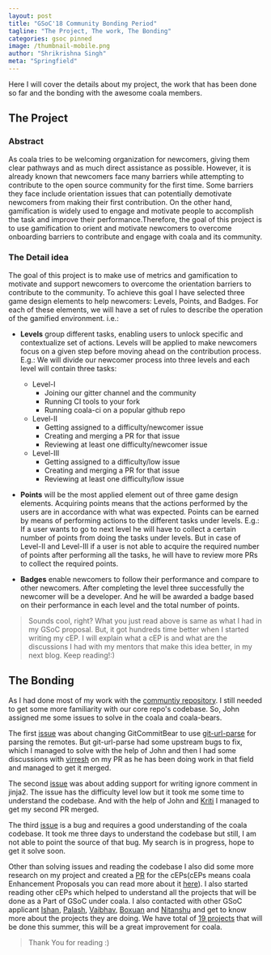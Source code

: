 ```yaml
---
layout: post
title: "GSoC'18 Community Bonding Period"
tagline: "The Project, The work, The Bonding"
categories: gsoc pinned
image: /thumbnail-mobile.png
author: "Shrikrishna Singh"
meta: "Springfield"
---
```


Here I will cover the details about my project, the work that has been done so far and the bonding with the awesome coala members.

## The Project

### Abstract

As coala tries to be welcoming organization for newcomers, giving them clear pathways and as much direct assistance as possible.
However, it is already known that newcomers face many barriers while attempting to contribute to the open source community for the first time. Some barriers they face include orientation issues that can potentially demotivate newcomers from making their first contribution.
On the other hand, gamification is widely used to engage and motivate people to accomplish the task and improve their performance.Therefore, the goal of this project is to use gamification to orient and motivate newcomers to overcome onboarding barriers to contribute and engage with coala and its community.

### The Detail idea

The goal of this project is to make use of metrics and gamification to motivate and support newcomers to overcome the orientation barriers to contribute to the community.
To achieve this goal I have selected three game design elements to help newcomers: Levels, Points, and Badges. For each of these elements, we will have a set of rules to describe the operation of the gamified environment. i.e.:

- **Levels** group different tasks, enabling users to unlock specific and contextualize set of actions. Levels will be applied to make newcomers focus on a given step before moving ahead on the contribution process. E.g.: We will divide our newcomer process into three levels and each level will contain three tasks:
  - Level-I
    - Joining our gitter channel and the community
    - Running CI tools to your fork
    - Running coala-ci on a popular github repo
  - Level-II
    - Getting assigned to a difficulty/newcomer issue
    - Creating and merging a PR for that issue
    - Reviewing at least one difficulty/newcomer issue
  - Level-III
    - Getting assigned to a difficulty/low issue
    - Creating and merging a PR for that issue
    - Reviewing at least one difficulty/low issue


- **Points** will be the most applied element out of three game design elements. Acquiring points means that the actions performed by the users are in accordance with what was expected. Points can be earned by means of performing actions to the different tasks under levels. E.g.: If a user wants to go to next level he will have to collect a certain number of points from doing the tasks under levels. But in case of Level-II and Level-III if a user is not able to acquire the required number of points after performing all the tasks, he will have to review more PRs to collect the required points.

- **Badges** enable newcomers to follow their performance and compare to other newcomers. After completing the level three successfully the newcomer will be a developer. And he will be awarded a badge based on their performance in each level and the total number of points.

> Sounds cool, right? What you just read above is same as what I had in my GSoC proposal.
> But, it got hundreds time better when I started writing my cEP. I will explain what a cEP is and what are the discussions I had with my mentors that make this idea better, in my next blog. Keep reading!:)

## The Bonding

As I had done most of my work with the [communtiy repository](https://github.com/coala/community). I still needed to get some more familiarity with our core repo's codebase. So, John assigned me some issues to solve in the coala and coala-bears.

The first [issue](https://github.com/coala/coala-bears/issues/2330) was about changing GitCommitBear to use [git-url-parse](https://github.com/retr0h/git-url-parse) for parsing the remotes. But git-url-parse had some upstream bugs to fix, which I managed to solve with the help of John and then I had some discussions with 
[virresh](https://github.com/virresh) on my PR as he has been doing work in that field and managed to get it merged.

The second [issue](https://github.com/coala/coala/issues/5107) was about adding support for writing ignore comment in jinja2. The issue has the difficulty level low but it took me some time to understand the codebase. And with the help of John and [Kriti](https://github.com/kriti21) I managed to get my second PR merged.

The third [issue](https://github.com/coala/coala/issues/4289) is a bug and requires a good understanding of the coala codebase. It took me three days to understand the codebase but still, I am not able to point the source of that bug. My search is in progress, hope to get it solve soon.

Other than solving issues and reading the codebase I also did some more research on my project and created a [PR](https://github.com/coala/cEPs/pull/131) for the cEPs(cEPs means coala Enhancement Proposals you can read more about it [here](https://github.com/coala/cEPs/blob/master/cEP-0000.md)). I also started reading other cEPs which helped to understand all the projects that will be done as a Part of GSoC under coala. I also contacted with other GSoC applicant [Ishan](https://github.com/ishanSrt), [Palash](https://github.com/palash25), [Vaibhav](https://github.com/RaiVaibhav), [Boxuan](https://github.com/li-boxuan) and [Nitanshu](https://github.com/nvzard) and get to know more about the projects they are doing. We have total of [19 projects](https://summerofcode.withgoogle.com/organizations/6207722836459520/?sp-page=2) that will be done this summer, this will be a great improvement for coala.

> Thank You for reading :) 